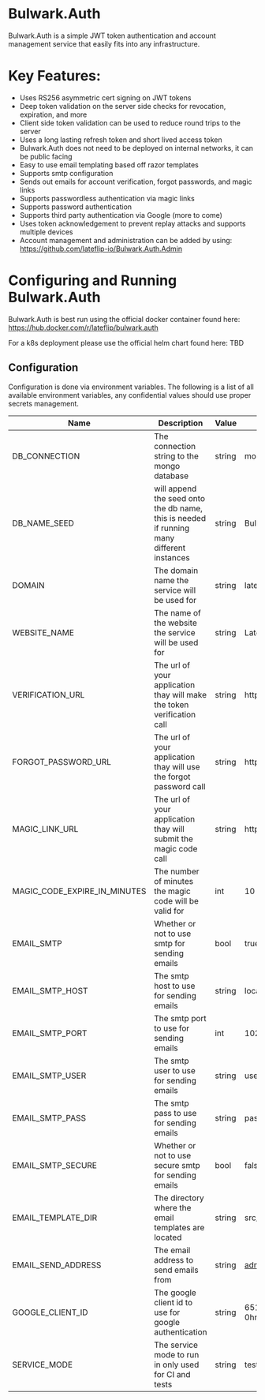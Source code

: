 # Bulwark.Auth

Bulwark.Auth is a simple JWT token authentication and account management service that easily fits into any 
infrastructure. 

# Key Features:
- Uses RS256 asymmetric cert signing on JWT tokens
- Deep token validation on the server side checks for revocation, expiration, and more
- Client side token validation can be used to reduce round trips to the server
- Uses a long lasting refresh token and short lived access token
- Bulwark.Auth does not need to be deployed on internal networks, it can be public facing
- Easy to use email templating based off razor templates
- Supports smtp configuration
- Sends out emails for account verification, forgot passwords, and magic links
- Supports passwordless authentication via magic links
- Supports password authentication
- Supports third party authentication via Google (more to come)
- Uses token acknowledgement to prevent replay attacks and supports multiple devices
- Account management and administration can be added by using: https://github.com/lateflip-io/Bulwark.Auth.Admin

# Configuring and Running Bulwark.Auth

Bulwark.Auth is best run using the official docker container found here: https://hub.docker.com/r/lateflip/bulwark.auth

For a k8s deployment please use the official helm chart found here: TBD

## Configuration
Configuration is done via environment variables. The following is a list of all available environment variables, any 
confidential values should use proper secrets management.

| Name                         | Description                                                                               | Value  | Example                                                                  | Mandatory |
|------------------------------|-------------------------------------------------------------------------------------------|--------|--------------------------------------------------------------------------|-----------|
| DB_CONNECTION                | The connection string to the mongo database                                               | string | mongodb://localhost:27017                                                | Yes       |
| DB_NAME_SEED                 | will append the seed onto the db name, this is needed if running many different instances | string | BulwarkAuth-{seed}                                                       | No        |
| DOMAIN                       | The domain name the service will be used for                                              | string | lateflip.io                                                              | Yes       |
| WEBSITE_NAME                 | The name of the website the service will be used for                                      | string | Late Flip                                                                | Yes       |
| VERIFICATION_URL             | The url of your application thay will make the token verification call                    | string | https://localhost:3000/verify                                            | Yes       |
| FORGOT_PASSWORD_URL          | The url of your application thay will use the forgot password call                        | string | https://localhost:3000/reset-password                                    | Yes       |
| MAGIC_LINK_URL               | The url of your application thay will submit the magic code call                          | string | https://localhost:3000/magic-link                                        | Yes       |
| MAGIC_CODE_EXPIRE_IN_MINUTES | The number of minutes the magic code will be valid for                                    | int    | 10                                                                       | Yes       |
| EMAIL_SMTP                   | Whether or not to use smtp for sending emails                                             | bool   | true                                                                     | Yes       |
| EMAIL_SMTP_HOST              | The smtp host to use for sending emails                                                   | string | localhost                                                                | Yes       |
| EMAIL_SMTP_PORT              | The smtp port to use for sending emails                                                   | int    | 1025                                                                     | Yes       |
| EMAIL_SMTP_USER              | The smtp user to use for sending emails                                                   | string | user                                                                     | Yes       |
| EMAIL_SMTP_PASS              | The smtp pass to use for sending emails                                                   | string | pass                                                                     | Yes       |
| EMAIL_SMTP_SECURE            | Whether or not to use secure smtp for sending emails                                      | bool   | false                                                                    | Yes       |
| EMAIL_TEMPLATE_DIR           | The directory where the email templates are located                                       | string | src/bulwark-auth/email-templates                                         | Yes       |
| EMAIL_SEND_ADDRESS           | The email address to send emails from                                                     | string | admin@lateflip.io                                                        | Yes       |
| GOOGLE_CLIENT_ID             | The google client id to use for google authentication                                     | string | 651882111548-0hrg7e4o90q1iutmfn02qkf9m90k3d3g.apps.googleusercontent.com | No        |                                                                        |           |
| SERVICE_MODE                 | The service mode to run in only used for CI and tests                                     | string | test                                                                     | No        |

